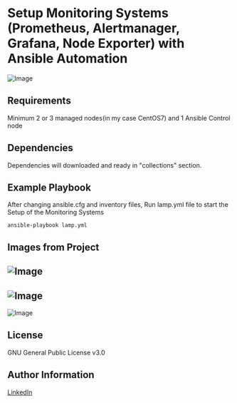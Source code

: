 Setup Monitoring Systems (Prometheus, Alertmanager, Grafana, Node Exporter) with Ansible Automation
=========

![Image](images/ansible.png)


Requirements
------------

Minimum 2 or 3 managed nodes(in my case CentOS7) and 1 Ansible Control node

Dependencies
------------

Dependencies will downloaded and ready in "collections" section.

Example Playbook
----------------

After changing ansible.cfg and inventory files, Run lamp.yml file to start the Setup of the Monitoring Systems

    ansible-playbook lamp.yml


Images from Project
-------

![Image](images/php-56.png)
---
![Image](images/php-72.png)
---
![Image](images/php-74.png)


License
-------

GNU General Public License v3.0

Author Information
------------------

[LinkedIn](https://www.linkedin.com/in/imannovv/)

